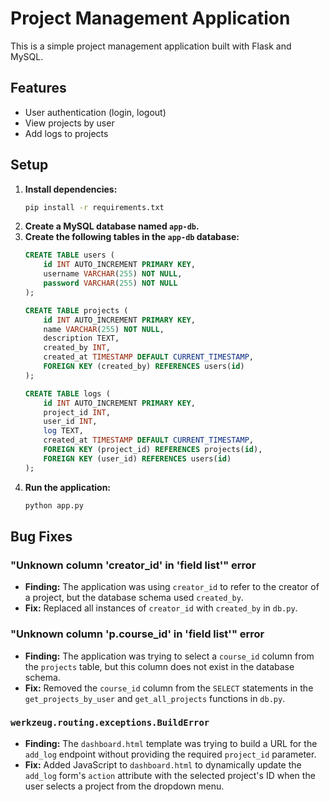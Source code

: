 # Project Management Application

This is a simple project management application built with Flask and MySQL.

## Features

- User authentication (login, logout)
- View projects by user
- Add logs to projects

## Setup

1.  **Install dependencies:**
    ```bash
    pip install -r requirements.txt
    ```
2.  **Create a MySQL database named `app-db`.**
3.  **Create the following tables in the `app-db` database:**
    ```sql
    CREATE TABLE users (
        id INT AUTO_INCREMENT PRIMARY KEY,
        username VARCHAR(255) NOT NULL,
        password VARCHAR(255) NOT NULL
    );

    CREATE TABLE projects (
        id INT AUTO_INCREMENT PRIMARY KEY,
        name VARCHAR(255) NOT NULL,
        description TEXT,
        created_by INT,
        created_at TIMESTAMP DEFAULT CURRENT_TIMESTAMP,
        FOREIGN KEY (created_by) REFERENCES users(id)
    );

    CREATE TABLE logs (
        id INT AUTO_INCREMENT PRIMARY KEY,
        project_id INT,
        user_id INT,
        log TEXT,
        created_at TIMESTAMP DEFAULT CURRENT_TIMESTAMP,
        FOREIGN KEY (project_id) REFERENCES projects(id),
        FOREIGN KEY (user_id) REFERENCES users(id)
    );
    ```
4.  **Run the application:**
    ```bash
    python app.py
    ```

## Bug Fixes

### "Unknown column 'creator_id' in 'field list'" error

-   **Finding:** The application was using `creator_id` to refer to the creator of a project, but the database schema used `created_by`.
-   **Fix:** Replaced all instances of `creator_id` with `created_by` in `db.py`.

### "Unknown column 'p.course_id' in 'field list'" error

-   **Finding:** The application was trying to select a `course_id` column from the `projects` table, but this column does not exist in the database schema.
-   **Fix:** Removed the `course_id` column from the `SELECT` statements in the `get_projects_by_user` and `get_all_projects` functions in `db.py`.

### `werkzeug.routing.exceptions.BuildError`

-   **Finding:** The `dashboard.html` template was trying to build a URL for the `add_log` endpoint without providing the required `project_id` parameter.
-   **Fix:** Added JavaScript to `dashboard.html` to dynamically update the `add_log` form's `action` attribute with the selected project's ID when the user selects a project from the dropdown menu.

